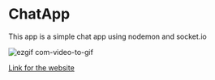# ChatApp

This app is a simple chat app using nodemon and socket.io

![ezgif com-video-to-gif](https://user-images.githubusercontent.com/43717493/85427976-5c03cf80-b531-11ea-9495-1424ee4168b4.jpg)

[Link for the website](https://chatapp-lmao.herokuapp.com/)

